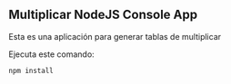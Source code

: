 ## Multiplicar NodeJS Console App

Esta es una aplicación para generar tablas de multiplicar

Ejecuta este comando:
```
npm install
```